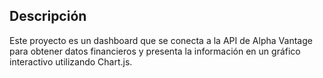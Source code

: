 ## Descripción

Este proyecto es un dashboard que se conecta a la API de Alpha Vantage para obtener datos financieros y presenta la información en un gráfico interactivo utilizando Chart.js.
